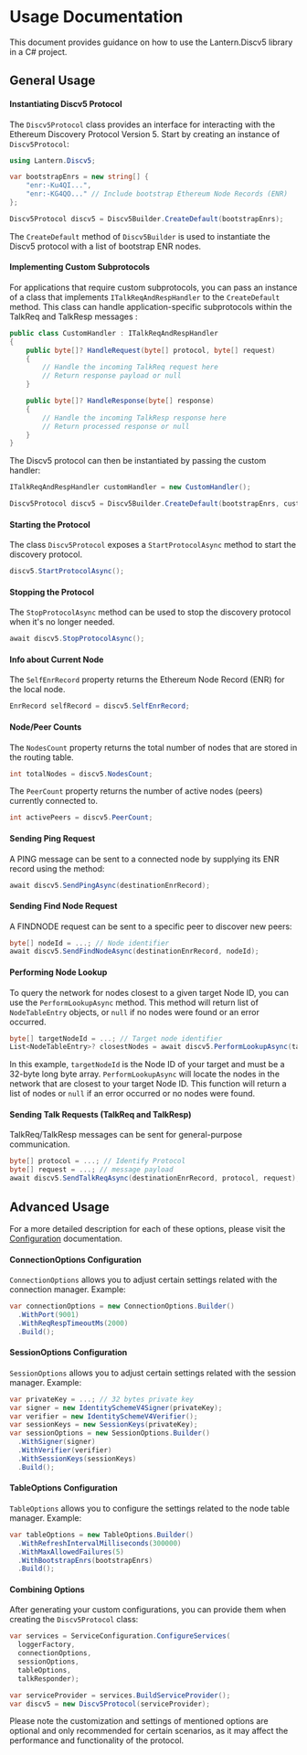 # Usage Documentation

This document provides guidance on how to use the Lantern.Discv5 library in a C# project.

## General Usage

#### Instantiating Discv5 Protocol

The `Discv5Protocol` class provides an interface for interacting with the Ethereum Discovery Protocol Version 5. Start by creating an instance of `Discv5Protocol`:

```csharp
using Lantern.Discv5;

var bootstrapEnrs = new string[] { 
    "enr:-Ku4QI...", 
    "enr:-KG4QO..." // Include bootstrap Ethereum Node Records (ENR)
};

Discv5Protocol discv5 = Discv5Builder.CreateDefault(bootstrapEnrs);
```

The `CreateDefault` method of `Discv5Builder` is used to instantiate the Discv5 protocol with a list of bootstrap ENR nodes. 

#### Implementing Custom Subprotocols

For applications that require custom subprotocols, you can pass an instance of a class that implements `ITalkReqAndRespHandler` to the `CreateDefault` method. This class can handle application-specific subprotocols within the TalkReq and TalkResp messages :

```csharp
public class CustomHandler : ITalkReqAndRespHandler
{
    public byte[]? HandleRequest(byte[] protocol, byte[] request)
    {
        // Handle the incoming TalkReq request here
        // Return response payload or null
    }

    public byte[]? HandleResponse(byte[] response)
    {
        // Handle the incoming TalkResp response here
        // Return processed response or null
    }
}
```

The Discv5 protocol can then be instantiated by passing the custom handler:

```csharp
ITalkReqAndRespHandler customHandler = new CustomHandler(); 

Discv5Protocol discv5 = Discv5Builder.CreateDefault(bootstrapEnrs, customHandler);
```

#### Starting the Protocol

The class `Discv5Protocol` exposes a `StartProtocolAsync` method to start the discovery protocol.

```csharp
discv5.StartProtocolAsync();
```

#### Stopping the Protocol

The `StopProtocolAsync` method can be used to stop the discovery protocol when it's no longer needed.

```csharp
await discv5.StopProtocolAsync();
```

#### Info about Current Node

The `SelfEnrRecord` property returns the Ethereum Node Record (ENR) for the local node.

```csharp
EnrRecord selfRecord = discv5.SelfEnrRecord;
```

#### Node/Peer Counts

The `NodesCount` property returns the total number of nodes that are stored in the routing table.

```csharp
int totalNodes = discv5.NodesCount;
```

The `PeerCount` property returns the number of active nodes (peers) currently connected to.

```csharp
int activePeers = discv5.PeerCount;
```

#### Sending Ping Request

A PING message can be sent to a connected node by supplying its ENR record using the method:

```csharp
await discv5.SendPingAsync(destinationEnrRecord);
```

#### Sending Find Node Request

A FINDNODE request can be sent to a specific peer to discover new peers:

```csharp
byte[] nodeId = ...; // Node identifier
await discv5.SendFindNodeAsync(destinationEnrRecord, nodeId);
```

#### Performing Node Lookup

To query the network for nodes closest to a given target Node ID, you can use the `PerformLookupAsync` method. This method will return list of `NodeTableEntry` objects, or `null` if no nodes were found or an error occurred.

```csharp
byte[] targetNodeId = ...; // Target node identifier
List<NodeTableEntry>? closestNodes = await discv5.PerformLookupAsync(targetNodeId);
```

In this example, `targetNodeId` is the Node ID of your target and must be a 32-byte long byte array. `PerformLookupAsync` will locate the nodes in the network that are closest to your target Node ID. This function will return a list of nodes or `null` if an error occurred or no nodes were found.

#### Sending Talk Requests (TalkReq and TalkResp)

TalkReq/TalkResp messages can be sent for general-purpose communication.

```csharp
byte[] protocol = ...; // Identify Protocol
byte[] request = ...; // message payload
await discv5.SendTalkReqAsync(destinationEnrRecord, protocol, request);
```

## Advanced Usage
For a more detailed description for each of these options, please visit the [Configuration](CONFIGURATION.md) documentation.
#### ConnectionOptions Configuration

`ConnectionOptions` allows you to adjust certain settings related with the connection manager. Example:

```csharp
var connectionOptions = new ConnectionOptions.Builder()
  .WithPort(9001)
  .WithReqRespTimeoutMs(2000)
  .Build();
```

#### SessionOptions Configuration

`SessionOptions` allows you to adjust certain settings related with the session manager. Example:

```csharp
var privateKey = ...; // 32 bytes private key
var signer = new IdentitySchemeV4Signer(privateKey);
var verifier = new IdentitySchemeV4Verifier();
var sessionKeys = new SessionKeys(privateKey);
var sessionOptions = new SessionOptions.Builder()
  .WithSigner(signer)
  .WithVerifier(verifier)
  .WithSessionKeys(sessionKeys)
  .Build();
```

#### TableOptions Configuration

`TableOptions` allows you to configure the settings related to the node table manager. Example:

```csharp
var tableOptions = new TableOptions.Builder()
  .WithRefreshIntervalMilliseconds(300000)
  .WithMaxAllowedFailures(5)
  .WithBootstrapEnrs(bootstrapEnrs)
  .Build();
```

#### Combining Options

After generating your custom configurations, you can provide them when creating the `Discv5Protocol` class:

```csharp
var services = ServiceConfiguration.ConfigureServices(
  loggerFactory,
  connectionOptions,
  sessionOptions,
  tableOptions,
  talkResponder);

var serviceProvider = services.BuildServiceProvider();
var discv5 = new Discv5Protocol(serviceProvider);
```
Please note the customization and settings of mentioned options are optional and only recommended for certain scenarios, as it may affect the performance and functionality of the protocol.
